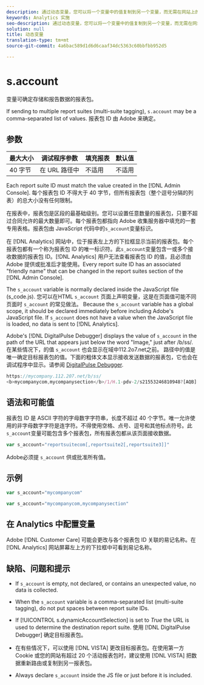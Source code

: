 ```yaml
---
description: 通过动态变量，您可以将一个变量中的值复制到另一个变量，而无需在网站上的图像请求中多次键入完整的值。
keywords: Analytics 实施
seo-description: 通过动态变量，您可以将一个变量中的值复制到另一个变量，而无需在网站上的图像请求中多次键入完整的值。
solution: null
title: 动态变量
translation-type: tm+mt
source-git-commit: 4a6bac589d1d6d6caaf34dc5363c60bbfbb952d5

---
```



# s.account

 变量可确定存储和报告数据的报表包。

If sending to multiple report suites (multi-suite tagging), `s.account` may be a comma-separated list of values. 报表包 ID 由 Adobe 来确定。

## 参数

| 最大大小 | 调试程序参数 | 填充报表 | 默认值 |
|--- |--- |--- |--- |
| 40 字节 | 在 URL 路径中 | 不适用 | 不适用 |

Each report suite ID must match the value created in the [!DNL Admin Console]. 每个报表包 ID 不得大于 40 字节，但所有报表包（整个逗号分隔的列表）的总大小没有任何限制。

在报表中，报表包是区段的最基础级别。您可以设置任意数量的报表包，只要不超过合同允许的最大数量即可。每个报表包都指向 Adobe 收集服务器中填充的一套专用表格。报表包由 JavaScript 代码中的`s_account`变量标识。

在 [!DNL Analytics] 网站中，位于报表左上方的下拉框显示当前的报表包。每个报表包都有一个称为报表包 ID 的唯一标识符。此`s_account`变量包含一或多个接收数据的报表包 ID。[!DNL Analytics] 用户无法查看报表包 ID 的值，且必须由 Adobe 提供或批准后才能使用。Every report suite ID has an associated "friendly name" that can be changed in the report suites section of the [!DNL Admin Console].

The `s_account` variable is normally declared inside the JavaScript file (s_code.js). 您可以在HTML `s_account` 页面上声明变量，这是在页面值可能不同页面时 `s_account` 的常见做法。 Because the `s_account` variable has a global scope, it should be declared immediately before including Adobe's JavaScript file. If `s_account` does not have a value when the JavaScript file is loaded, no data is sent to [!DNL Analytics].

Adobe's [!DNL DigitalPulse Debugger] displays the value of `s_account` in the path of the URL that appears just below the word "Image," just after /b/ss/. 在某些情况下，的值 `s_account` 也会显示在域中112.2o7.net之前。 路径中的值是唯一确定目标报表包的值。下面的粗体文本显示接收发送数据的报表包，它也会在调试程序中显示。请参阅 [DigitalPulse Debugger](/help/implement/impl-testing/debugger.md).

```js
https://mycompany.112.207.net/b/ss/ 
<b>mycompanycom,mycompanysection</b>/1/H.1-pdv-2/s21553246810948?[AQB]
```

## 语法和可能值

报表包 ID 是 ASCII 字符的字母数字字符串，长度不超过 40 个字节。唯一允许使用的非字母数字字符是连字符。不得使用空格、点号、逗号和其他标点符号。此`s_account`变量可能包含多个报表包，所有报表包都从该页面接收数据。

```js
var s_account="reportsuitecom[,reportsuite2[,reportsuite3]]"
```

Adobe必须提 `s_account` 供或批准所有值。

## 示例

```js
var s_account="mycompanycom"
```

```js
var s_account="mycompanycom,mycompanysection"
```

## 在 Analytics 中配置变量

Adobe [!DNL Customer Care] 可能会更改与各个报表包 ID 关联的易记名称。在 [!DNL Analytics] 网站屏幕左上方的下拉框中可看到易记名称。

## 缺陷、问题和提示

* If `s_account` is empty, not declared, or contains an unexpected value, no data is collected.
* When the `s_account` variable is a comma-separated list (multi-suite tagging), do not put spaces between report suite IDs.
* If [!UICONTROL s.dynamicAccountSelection] is set to *True* the URL is used to determine the destination report suite. 使用 [!DNL DigitalPulse Debugger] 确定目标报表包。

* 在有些情况下，可以使用 [!DNL VISTA] 更改目标报表包。在使用第一方 Cookie 或您的网站有超过 20 个活动报表包时，建议使用 [!DNL VISTA] 把数据重新路由或复制到另一报表包。

* Always declare `s_account` inside the JS file or just before it is included.
